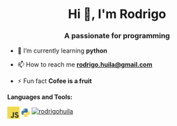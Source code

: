 <h1 align="center">Hi 👋, I'm Rodrigo</h1>
<h3 align="center">A passionate for programming</h3>

- 🌱 I’m currently learning **python**

- 📫 How to reach me **rodrigo.huila@gmail.com**

- ⚡ Fun fact **Cofee is a fruit**


**Languages and Tools:**  
<p> <code><img align="left" height="28" src="https://raw.githubusercontent.com/github/explore/80688e429a7d4ef2fca1e82350fe8e3517d3494d/topics/javascript/javascript.png"></code>
    <code><img align="left" height="28" src="https://raw.githubusercontent.com/github/explore/80688e429a7d4ef2fca1e82350fe8e3517d3494d/topics/python/python.png"></code>
  
  
<a href="https://twitter.com/rodrigohuila" target="blank"><img align="center" src="https://cdn.jsdelivr.net/npm/simple-icons@3.0.1/icons/twitter.svg"        alt="rodrigohuila" height="28" width="28" /></a>
</p>
